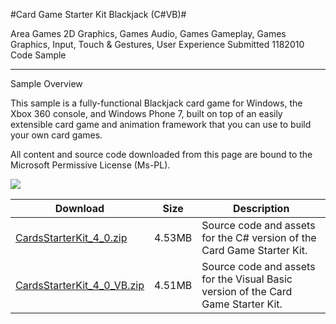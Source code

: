 #Card Game Starter Kit Blackjack (C#VB)#

Area
Games 2D Graphics, Games Audio, Games Gameplay, Games Graphics, Input, Touch & Gestures, User Experience
Submitted
1182010
Code Sample

---

Sample Overview

This sample is a fully-functional Blackjack card game for Windows, the Xbox 360 console, and Windows Phone 7, built on top of an easily extensible card game and animation framework that you can use to build your own card games.


All content and source code downloaded from this page are bound to the Microsoft Permissive License (Ms-PL).

![](https://github.com/simondarksidej/XNAGameStudio/blob/master/Images/blackjack.png)
  	 

 
Download | Size | Description
---|---|---|
[CardsStarterKit_4_0.zip](https://github.com/simondarksidej/XNAGameStudio/blob/master/Samples/CardsStarterKit_4_0.zip?raw=true) | 4.53MB | Source code and assets for the C# version of the Card Game Starter Kit.
[CardsStarterKit_4_0_VB.zip](https://github.com/simondarksidej/XNAGameStudio/blob/master/Samples/CardsStarterKit_4_0_VB.zip?raw=true) | 4.51MB | Source code and assets for the Visual Basic version of the Card Game Starter Kit.
